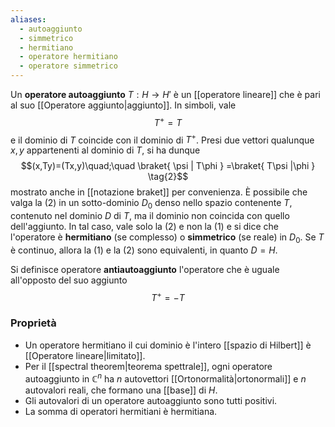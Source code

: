 ```yaml
---
aliases:
  - autoaggiunto
  - simmetrico
  - hermitiano
  - operatore hermitiano
  - operatore simmetrico
---
```

Un **operatore autoaggiunto** $T:H \rightarrow H'$ è un [[operatore lineare]] che è pari al suo [[Operatore aggiunto|aggiunto]]. In simboli, vale
$$T^{+}=T\tag{1}$$
e il dominio di $T$ coincide con il dominio di $T^{+}$. Presi due vettori qualunque $x,y$ appartenenti al dominio di $T$, si ha dunque
$$(x,Ty)=(Tx,y)\quad;\quad \braket{ \psi | T\phi } =\braket{ T\psi |\phi  } \tag{2}$$
mostrato anche in [[notazione braket]] per convenienza. È possibile che valga la $(2)$ in un sotto-dominio $D_{0}$ denso nello spazio contenente $T$, contenuto nel dominio $D$ di $T$, ma il dominio non coincida con quello dell'aggiunto. In tal caso, vale solo la $(2)$ e non la $(1)$ e si dice che l'operatore è **hermitiano** (se complesso) o **simmetrico** (se reale) in $D_{0}$. Se $T$ è continuo, allora la $(1)$ e la $(2)$ sono equivalenti, in quanto $D=H$.

Si definisce operatore **antiautoaggiunto** l'operatore che è uguale all'opposto del suo aggiunto
$$T^{+}=-T$$
### Proprietà
- Un operatore hermitiano il cui dominio è l'intero [[spazio di Hilbert]] è [[Operatore lineare|limitato]].
- Per il [[spectral theorem|teorema spettrale]], ogni operatore autoaggiunto in $\mathbb{C}^{n}$ ha $n$ autovettori [[Ortonormalità|ortonormali]] e $n$ autovalori reali, che formano una [[base]] di $H$.
- Gli autovalori di un operatore autoaggiunto sono tutti positivi.
- La somma di operatori hermitiani è hermitiana.